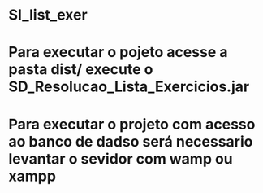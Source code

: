 # SI_list_exer
# Para executar o pojeto acesse a pasta dist/ execute o SD_Resolucao_Lista_Exercicios.jar
# Para executar o projeto com acesso ao banco de dadso será necessario levantar o sevidor com wamp ou xampp
